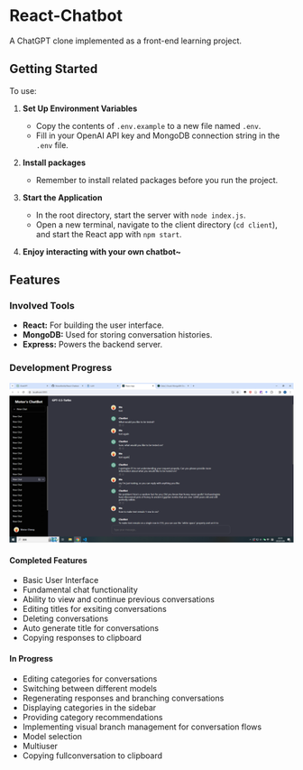 # React-Chatbot

A ChatGPT clone implemented as a front-end learning project.

## Getting Started

To use: 

1. **Set Up Environment Variables**
   - Copy the contents of `.env.example` to a new file named `.env`.
   - Fill in your OpenAI API key and MongoDB connection string in the `.env` file.

2. **Install packages**
    - Remember to install related packages before you run the project. 

3. **Start the Application**
   - In the root directory, start the server with `node index.js`.
   - Open a new terminal, navigate to the client directory (`cd client`), and start the React app with `npm start`.

4. **Enjoy interacting with your own chatbot~**

## Features

### Involved Tools

- **React:** For building the user interface.
- **MongoDB:** Used for storing conversation histories.
- **Express:** Powers the backend server.

### Development Progress

![Alt text](image.png)

#### Completed Features

- Basic User Interface
- Fundamental chat functionality
- Ability to view and continue previous conversations
- Editing titles for exsiting conversations
- Deleting conversations
- Auto generate title for conversations
- Copying responses to clipboard

#### In Progress

- Editing categories for conversations
- Switching between different models
- Regenerating responses and branching conversations
- Displaying categories in the sidebar
- Providing category recommendations
- Implementing visual branch management for conversation flows
- Model selection
- Multiuser
- Copying fullconversation to clipboard
